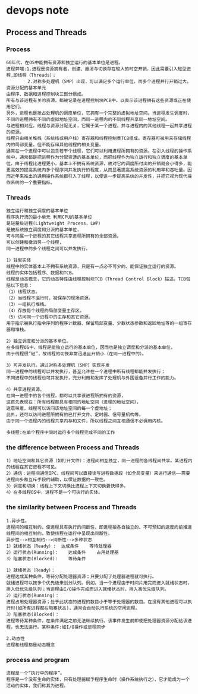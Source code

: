 # devops note
## Process and Threads
### Process
    60年代，在OS中能拥有资源和独立运行的基本单位是进程。
    进程弊端:1.进程是资源拥有者，创建、撤消与切换存在较大的时空开销，因此需要引入轻型进程,即线程（Threads）；
            2.对称多处理机（SMP）出现，可以满足多个运行单位，而多个进程并行开销过大。
    资源分配的基本单元
    由程序、数据和进程控制块三部分组成。
    所有与该进程有关的资源，都被记录在进程控制块PCB中。以表示该进程拥有这些资源或正在使用它们。
    另外，进程也是抢占处理机的调度单位，它拥有一个完整的虚拟地址空间。当进程发生调度时，不同的进程拥有不同的虚拟地址空间，而同一进程内的不同线程共享同一地址空间。
    与进程相对应，线程与资源分配无关，它属于某一个进程，并与进程内的其他线程一起共享进程的资源。
    线程只由相关堆栈（系统栈或用户栈）寄存器和线程控制表TCB组成。寄存器可被用来存储线程内的局部变量，但不能存储其他线程的相关变量。
    通常在一个进程中可以包含若干个线程，它们可以利用进程所拥有的资源。在引入线程的操作系统中，通常都是把进程作为分配资源的基本单位，而把线程作为独立运行和独立调度的基本单位。由于线程比进程更小，基本上不拥有系统资源，故对它的调度所付出的开销就会小得多，能更高效的提高系统内多个程序间并发执行的程度，从而显著提高系统资源的利用率和吞吐量。因而近年来推出的通用操作系统都引入了线程，以便进一步提高系统的并发性，并把它视为现代操作系统的一个重要指标。

### Threads
    独立运行和独立调度的基本单位
    程序执行流的最小单元 利用CPU的基本单位
    是轻量级进程(Lightweight Process，LWP）
    是被系统独立调度和分派的基本单位，
    可与同属一个进程的其它线程共享进程所拥有的全部资源。
    可以创建和撤消另一个线程，
    同一进程中的多个线程之间可以并发执行。

    1）轻型实体
    线程中的实体基本上不拥有系统资源，只是有一点必不可少的、能保证独立运行的资源。
    线程的实体包括程序、数据和TCB。
    线程是动态概念，它的动态特性由线程控制块TCB（Thread Control Block）描述。TCB包括以下信息：
    （1）线程状态。
    （2）当线程不运行时，被保存的现场资源。
    （3）一组执行堆栈。
    （4）存放每个线程的局部变量主存区。
    （5）访问同一个进程中的主存和其它资源。
    用于指示被执行指令序列的程序计数器、保留局部变量、少数状态参数和返回地址等的一组寄存器和堆栈。

    2）独立调度和分派的基本单位。
    在多线程OS中，线程是能独立运行的基本单位，因而也是独立调度和分派的基本单位。
    由于线程很“轻”，故线程的切换非常迅速且开销小（在同一进程中的）。

    3）可并发执行。通过对称多处理机（SMP）实现并发
    同一进程中的线程可以并发执行，甚至允许在一个进程中所有线程都能并发执行；
    不同进程中的线程也可并发执行，充分利用和发挥了处理机与外围设备并行工作的能力。

    4）共享进程资源。
    在同一进程中的各个线程，都可以共享该进程所拥有的资源，
    这首先表现在：所有线程都具有相同的地址空间（进程的地址空间），
    这意味着，线程可以访问该地址空间的每一个虚地址；
    此外，还可以访问进程所拥有的已打开文件、定时器、信号量机构等。
    由于同一个进程内的线程共享内存和文件，所以线程之间互相通信不必调用内核。

    多线程:在单个程序中同时运行多个线程完成不同的工作

### the difference between Process and Threads
    1）地址空间和其它资源（如打开文件）：进程间相互独立，同一进程的各线程间共享。某进程内的线程在其它进程不可见。
    2）通信：进程间通信IPC，线程间可以直接读写进程数据段（如全局变量）来进行通信——需要进程同步和互斥手段的辅助，以保证数据的一致性。
    3）调度和切换：线程上下文切换比进程上下文切换要快得多。
    4）在多线程OS中，进程不是一个可执行的实体。	

### the similarity between Process and Threads
    1.异步性。
    进程间的相互制约，使进程具有执行的间断性，即进程按各自独立的、不可预知的速度向前推进
    线程间的相互制约，致使线程在运行中呈现出间断性。
    异步性-->相互制约-->间断性-->多种状态
    1）就绪状态（Ready）:	达成条件	等待处理器
    2）运行状态(Running):	达成条件	占用处理器
    3）阻塞状态(Blocked):	等待条件

    1）就绪状态（Ready）：
    进程达成某种条件，等待分配处理器资源；只要分配了处理器进程就可执行。
    就绪进程可以按多个优先级来划分队列。例如，当一个进程由于时间片用完而进入就绪状态时，排入低优先级队列；当进程由I/O操作完成而进入就绪状态时，排入高优先级队列。
    2）运行状态(Running)：
    进程占用处理器资源；处于此状态的进程的数目小于等于处理器的数目。在没有其他进程可以执行时(如所有进程都在阻塞状态)，通常会自动执行系统的空闲进程。
    3）阻塞状态(Blocked)：
    进程等待某种条件，在条件满足之前无法继续执行。该事件发生前即使把处理器资源分配给该进程，也无法运行。某种条件:如I/O操作或进程同步

    2.动态性
    进程和线程都是动态概念

### process and program
    进程是一个“执行中的程序”。
    程序是一个没有生命的实体，只有处理器赋予程序生命时（操作系统执行之），它才能成为一个活动的实体，我们称其为进程。

